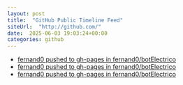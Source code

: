 ```yaml
---
layout: post
title:  "GitHub Public Timeline Feed"
siteUrl:  "http://github.com/"
date:  2025-06-03 19:03:24+00:00
categories: github
---
```

*  [fernand0 pushed to gh-pages in fernand0/botElectrico](https://github.com/fernand0/botElectrico/compare/68e3ead292...932765dee4)
*  [fernand0 pushed to gh-pages in fernand0/botElectrico](https://github.com/fernand0/botElectrico/compare/4e30d368f1...b10b0505cb)
*  [fernand0 pushed to gh-pages in fernand0/botElectrico](https://github.com/fernand0/botElectrico/compare/b5665b6efc...474f833a83)

